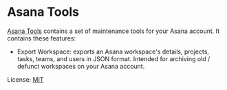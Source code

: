# Asana Tools

[Asana Tools](https://isaacchua.github.io/asana-tools) contains a set of maintenance tools for your Asana account. It contains these features:

- Export Workspace: exports an Asana workspace's details, projects, tasks, teams, and users in JSON format. Intended for archiving old / defunct workspaces on your Asana account.

License: [MIT](LICENSE)
